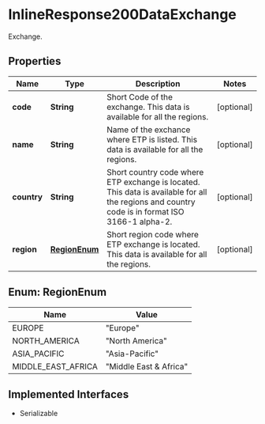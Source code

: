 

# InlineResponse200DataExchange

Exchange.

## Properties

Name | Type | Description | Notes
------------ | ------------- | ------------- | -------------
**code** | **String** | Short Code of the exchange. This data is available for all the regions. |  [optional]
**name** | **String** | Name of the exchance where ETP is listed. This data is available for all the regions. |  [optional]
**country** | **String** | Short country code where ETP exchange is located. This data is available for all the regions and country code is in format ISO 3166-1 alpha-2. |  [optional]
**region** | [**RegionEnum**](#RegionEnum) | Short region code where ETP exchange is located. This data is available for all the regions. |  [optional]



## Enum: RegionEnum

Name | Value
---- | -----
EUROPE | &quot;Europe&quot;
NORTH_AMERICA | &quot;North America&quot;
ASIA_PACIFIC | &quot;Asia-Pacific&quot;
MIDDLE_EAST_AFRICA | &quot;Middle East &amp; Africa&quot;


## Implemented Interfaces

* Serializable


